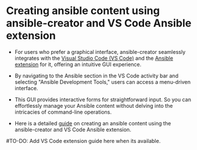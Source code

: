 # Creating ansible content using ansible-creator and VS Code Ansible extension

- For users who prefer a graphical interface, ansible-creator seamlessly
  integrates with the
  [Visual Studio Code (VS Code)](https://code.visualstudio.com/docs) and the
  [Ansible extension](https://marketplace.visualstudio.com/items?itemName=redhat.ansible)
  for it, offering an intuitive GUI experience.

- By navigating to the Ansible section in the VS Code activity bar and selecting
  "Ansible Development Tools," users can access a menu-driven interface.

- This GUI provides interactive forms for straightforward input. So you can
  effortlessly manage your Ansible content without delving into the intricacies
  of command-line operations.

- Here is a detailed
  [guide](https://ansible.readthedocs.io/projects/vscode-ansible/) on creating
  an ansible content using the ansible-creator and VS Code Ansible extension.

#TO-DO: Add VS Code extension guide here when its available.
